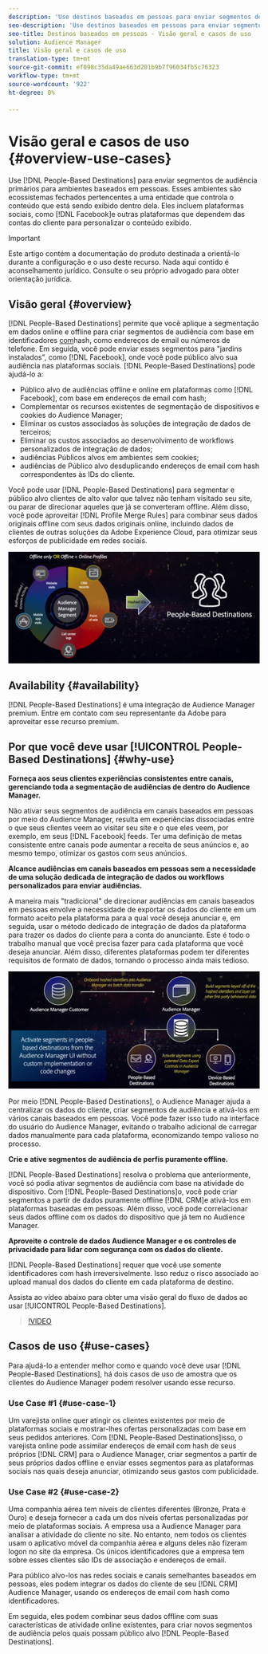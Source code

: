 ```yaml
---
description: 'Use destinos baseados em pessoas para enviar segmentos de audiência primários para ambientes baseados em pessoas. Esses ambientes são ecossistemas fechados pertencentes a uma entidade que controla o conteúdo que está sendo exibido dentro dela. Eles incluem plataformas sociais, como o Facebook, e outras plataformas que dependem das contas do cliente para personalizar o conteúdo exibido. '
seo-description: 'Use destinos baseados em pessoas para enviar segmentos de audiência primários para ambientes baseados em pessoas. Esses ambientes são ecossistemas fechados pertencentes a uma entidade que controla o conteúdo que está sendo exibido dentro dela. Eles incluem plataformas sociais, como o Facebook, e outras plataformas que dependem das contas do cliente para personalizar o conteúdo exibido.  '
seo-title: Destinos baseados em pessoas - Visão geral e casos de uso
solution: Audience Manager
title: Visão geral e casos de uso
translation-type: tm+mt
source-git-commit: ef098c35da49ae663d201b9b7f96034fb5c76323
workflow-type: tm+mt
source-wordcount: '922'
ht-degree: 0%

---
```



# Visão geral e casos de uso {#overview-use-cases}

Use [!DNL People-Based Destinations] para enviar segmentos de audiência primários para ambientes baseados em pessoas. Esses ambientes são ecossistemas fechados pertencentes a uma entidade que controla o conteúdo que está sendo exibido dentro dela. Eles incluem plataformas sociais, como [!DNL Facebook]e outras plataformas que dependem das contas do cliente para personalizar o conteúdo exibido.

>[!IMPORTANT]
>Este artigo contém a documentação do produto destinada a orientá-lo durante a configuração e o uso deste recurso. Nada aqui contido é aconselhamento jurídico. Consulte o seu próprio advogado para obter orientação jurídica.

## Visão geral {#overview}

[!DNL People-Based Destinations] permite que você aplique a segmentação em dados online e offline para criar segmentos de audiência com base em identificadores [com](people-based-destinations-prerequisites.md#hashing-requirements)hash, como endereços de email ou números de telefone. Em seguida, você pode enviar esses segmentos para &quot;jardins instalados&quot;, como [!DNL Facebook], onde você pode público alvo sua audiência nas plataformas sociais. [!DNL People-Based Destinations] pode ajudá-lo a:

* Público alvo de audiências offline e online em plataformas como [!DNL Facebook], com base em endereços de email com hash;
* Complementar os recursos existentes de segmentação de dispositivos e cookies do Audience Manager;
* Eliminar os custos associados às soluções de integração de dados de terceiros;
* Eliminar os custos associados ao desenvolvimento de workflows personalizados de integração de dados;
* audiências Públicos alvos em ambientes sem cookies;
* audiências de Público alvo desduplicando endereços de email com hash correspondentes às IDs do cliente.

Você pode usar [!DNL People-Based Destinations] para segmentar e público alvo clientes de alto valor que talvez não tenham visitado seu site, ou parar de direcionar aqueles que já se converteram offline. Além disso, você pode aproveitar [!DNL Profile Merge Rules] para combinar seus dados originais offline com seus dados originais online, incluindo dados de clientes de outras soluções da Adobe Experience Cloud, para otimizar seus esforços de publicidade em redes sociais.

![pbd-overview](assets/pbd-overview.png)

## Availability {#availability}

[!DNL People-Based Destinations] é uma integração de Audience Manager premium. Entre em contato com seu representante da Adobe para aproveitar esse recurso premium.

## Por que você deve usar [!UICONTROL People-Based Destinations] {#why-use}

**Forneça aos seus clientes experiências consistentes entre canais, gerenciando toda a segmentação de audiências de dentro do Audience Manager.**

Não ativar seus segmentos de audiência em canais baseados em pessoas por meio do Audience Manager, resulta em experiências dissociadas entre o que seus clientes veem ao visitar seu site e o que eles veem, por exemplo, em seus [!DNL Facebook] feeds. Ter uma definição de metas consistente entre canais pode aumentar a receita de seus anúncios e, ao mesmo tempo, otimizar os gastos com seus anúncios.

**Alcance audiências em canais baseados em pessoas sem a necessidade de uma solução dedicada de integração de dados ou workflows personalizados para enviar audiências.**

A maneira mais &quot;tradicional&quot; de direcionar audiências em canais baseados em pessoas envolve a necessidade de exportar os dados do cliente em um formato aceito pela plataforma para a qual você deseja anunciar e, em seguida, usar o método dedicado de integração de dados da plataforma para trazer os dados do cliente para a conta do anunciante. Este é todo o trabalho manual que você precisa fazer para cada plataforma que você deseja anunciar. Além disso, diferentes plataformas podem ter diferentes requisitos de formato de dados, tornando o processo ainda mais tedioso.

![pbd-overview](assets/pbd-diagram.png)

Por meio [!DNL People-Based Destinations], o Audience Manager ajuda a centralizar os dados do cliente, criar segmentos de audiência e ativá-los em vários canais baseados em pessoas. Você pode fazer isso tudo na interface do usuário do Audience Manager, evitando o trabalho adicional de carregar dados manualmente para cada plataforma, economizando tempo valioso no processo.

**Crie e ative segmentos de audiência de perfis puramente offline.**

[!DNL People-Based Destinations] resolva o problema que anteriormente, você só podia ativar segmentos de audiência com base na atividade do dispositivo. Com [!DNL People-Based Destinations]o, você pode criar segmentos a partir de dados puramente offline [!DNL CRM]e ativá-los em plataformas baseadas em pessoas. Além disso, você pode correlacionar seus dados offline com os dados do dispositivo que já tem no Audience Manager.

**Aproveite o controle de dados Audience Manager e os controles de privacidade para lidar com segurança com os dados do cliente.**

[!DNL People-Based Destinations] requer que você use somente identificadores com hash irreversivelmente. Isso reduz o risco associado ao upload manual dos dados do cliente em cada plataforma de destino.

Assista ao vídeo abaixo para obter uma visão geral do fluxo de dados ao usar [!UICONTROL People-Based Destinations].

>[!VIDEO](https://video.tv.adobe.com/v/28968/)

## Casos de uso {#use-cases}

Para ajudá-lo a entender melhor como e quando você deve usar [!DNL People-Based Destinations], há dois casos de uso de amostra que os clientes do Audience Manager podem resolver usando esse recurso.

### Use Case #1 {#use-case-1}

Um varejista online quer atingir os clientes existentes por meio de plataformas sociais e mostrar-lhes ofertas personalizadas com base em seus pedidos anteriores. Com [!DNL People-Based Destinations]isso, o varejista online pode assimilar endereços de email com hash de seus próprios [!DNL CRM] para o Audience Manager, criar segmentos a partir de seus próprios dados offline e enviar esses segmentos para as plataformas sociais nas quais deseja anunciar, otimizando seus gastos com publicidade.

### Use Case #2 {#use-case-2}

Uma companhia aérea tem níveis de clientes diferentes (Bronze, Prata e Ouro) e deseja fornecer a cada um dos níveis ofertas personalizadas por meio de plataformas sociais. A empresa usa a Audience Manager para analisar a atividade do cliente no site. No entanto, nem todos os clientes usam o aplicativo móvel da companhia aérea e alguns deles não fizeram logon no site da empresa. Os únicos identificadores que a empresa tem sobre esses clientes são IDs de associação e endereços de email.

Para público alvo-los nas redes sociais e canais semelhantes baseados em pessoas, eles podem integrar os dados do cliente de seu [!DNL CRM] Audience Manager, usando os endereços de email com hash como identificadores.

Em seguida, eles podem combinar seus dados offline com suas características de atividade online existentes, para criar novos segmentos de audiência pelos quais possam público alvo [!DNL People-Based Destinations].
